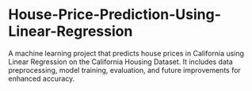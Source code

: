# House-Price-Prediction-Using-Linear-Regression
A machine learning project that predicts house prices in California using Linear Regression on the California Housing Dataset. It includes data preprocessing, model training, evaluation, and future improvements for enhanced accuracy.
